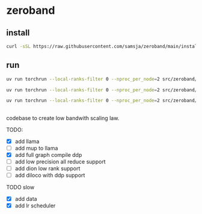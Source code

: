 # zeroband

## install

```bash
curl -sSL https://raw.githubusercontent.com/samsja/zeroband/main/install.sh | bash
```

## run

```bash
uv run torchrun --local-ranks-filter 0 --nproc_per_node=2 src/zeroband/train.py @ configs/debug.toml
```

```bash
uv run torchrun --local-ranks-filter 0 --nproc_per_node=2 src/zeroband/train.py @ configs/debug.toml --data.name allenai/c4
```

```bash
uv run torchrun --local-ranks-filter 0 --nproc_per_node=2 src/zeroband/train.py @ configs/14M.toml
```

##

codebase to create low bandwith scaling law.


TODO:

- [x] add llama
- [ ] add mup to llama
- [x] add full graph compile ddp
- [ ] add low precision all reduce support
- [ ] add dion low rank support
- [ ] add diloco with ddp support

TODO slow

- [x] add data
- [x] add lr scheduler 